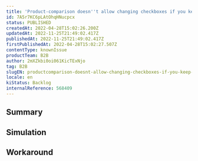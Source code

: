 ```yaml
---
title: 'Product-comparison doesn''t allow changing checkboxes if you keep the drawer open'
id: 7A5r7KC6pLAtOhqHNucpcx
status: PUBLISHED
createdAt: 2022-04-28T15:02:26.200Z
updatedAt: 2022-11-25T21:49:02.417Z
publishedAt: 2022-11-25T21:49:02.417Z
firstPublishedAt: 2022-04-28T15:02:27.507Z
contentType: knownIssue
productTeam: B2B
author: 2mXZkbi0oi061KicTExNjo
tag: B2B
slugEN: productcomparison-doesnt-allow-changing-checkboxes-if-you-keep-the-drawer-open
locale: en
kiStatus: Backlog
internalReference: 568409
---
```


## Summary



## Simulation



## Workaround



